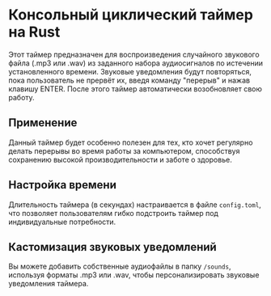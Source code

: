 # Консольный циклический таймер на Rust

Этот таймер предназначен для воспроизведения случайного звукового файла (.mp3 или .wav) из заданного набора аудиосигналов по истечении установленного времени. Звуковые уведомления будут повторяться, пока пользователь не прервёт их, введя команду "перерыв" и нажав клавишу ENTER. После этого таймер автоматически возобновляет свою работу.

## Применение

Данный таймер будет особенно полезен для тех, кто хочет регулярно делать перерывы во время работы за компьютером, способствуя сохранению высокой производительности и заботе о здоровье.

## Настройка времени

Длительность таймера (в секундах) настраивается в файле `config.toml`, что позволяет пользователям гибко подстроить таймер под индивидуальные потребности.

## Кастомизация звуковых уведомлений

Вы можете добавить собственные аудиофайлы в папку `/sounds`, используя форматы .mp3 или .wav, чтобы персонализировать звуковые уведомления таймера.
